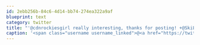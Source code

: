 ```yaml
---
id: 2ebb256b-84c6-4d14-bb74-274ea322a9af
blueprint: text
category: twitter
title: "'@cdnrockiesgirl really interesting, thanks for posting! +@SkiLouise"
caption: '<span class="username username_linked">@<a href="https://twitter.com/cdnrockiesgirl" title="Sarah">cdnrockiesgirl</a></span> really interesting, thanks for posting! +<span class="username username_linked">@<a href="https://twitter.com/SkiLouise" title="Lake Louise Ski Resort &amp; Summer Gondola">SkiLouise</a></span>'
---
```

